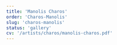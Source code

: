 ```yaml
---
title: 'Manolis Charos'
order: 'Charos-Manolis'
slug: 'charos-manolis'
status: 'gallery'
cv: '/artists/charos/manolis-charos.pdf'
---
```

